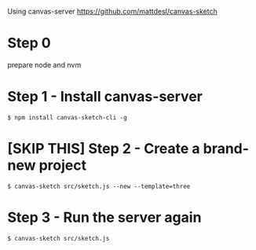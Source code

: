 Using canvas-server
https://github.com/mattdesl/canvas-sketch

# Step 0
prepare node and nvm

# Step 1 - Install canvas-server
```
$ npm install canvas-sketch-cli -g
```


# [SKIP THIS] Step 2 - Create a brand-new project
```
$ canvas-sketch src/sketch.js --new --template=three
```

# Step 3 - Run the server again
```
$ canvas-sketch src/sketch.js
```
